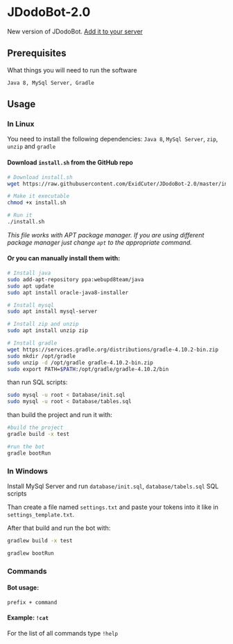 # JDodoBot-2.0

New version of JDodoBot. [Add it to your server](https://discordapp.com/oauth2/authorize?client_id=277458741052571648&scope=bot&permissions=2146958591)

## Prerequisites

What things you will need to run the software

```
Java 8, MySql Server, Gradle
```

## Usage

### In Linux
You need to install the following dependencies:
`Java 8`, `MySql Server`, `zip`, `unzip` and `gradle`  

#### Download `install.sh` from the GitHub repo

```bash
# Download install.sh
wget https://raw.githubusercontent.com/ExidCuter/JDodoBot-2.0/master/install.sh

# Make it executable
chmod +x install.sh

# Run it
./install.sh
```

*This file works with APT package manager. If you are using different package manager just change `apt` to the appropriate command.*

#### Or you can manually install them with:

```bash
# Install java
sudo add-apt-repository ppa:webupd8team/java
sudo apt update
sudo apt install oracle-java8-installer

# Install mysql
sudo apt install mysql-server

# Install zip and unzip
sudo apt install unzip zip

# Install gradle
wget https://services.gradle.org/distributions/gradle-4.10.2-bin.zip
sudo mkdir /opt/gradle
sudo unzip -d /opt/gradle gradle-4.10.2-bin.zip
sudo export PATH=$PATH:/opt/gradle/gradle-4.10.2/bin
```

than run SQL scripts:
```bash
sudo mysql -u root < Database/init.sql
sudo mysql -u root < Database/tables.sql
```

than build the project and run it with:
```bash
#build the project
gradle build -x test

#run the bot
gradle bootRun
```

### In Windows

Install MySql Server and run `database/init.sql`, `database/tabels.sql` SQL scripts

Than create a file named ```settings.txt``` and paste your tokens into it like in `settings_template.txt`.

After that build and run the bot with:
```bash
gradlew build -x test

gradlew bootRun
``` 

### Commands

#### Bot usage:
```
prefix + command
```

#### Example: `!cat`

For the list of all commands type `!help`

